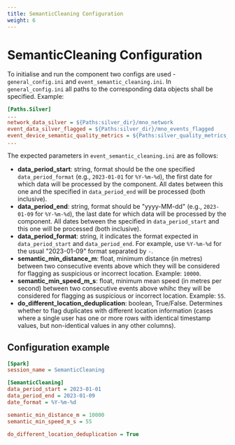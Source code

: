 ```yaml
---
title: SemanticCleaning Configuration
weight: 6
---
```


# SemanticCleaning Configuration
To initialise and run the component two configs are used - `general_config.ini` and `event_semantic_cleaning.ini`. In `general_config.ini` all paths to the corresponding data objects shall be specified. Example:

```ini
[Paths.Silver]
...
network_data_silver = ${Paths:silver_dir}/mno_network
event_data_silver_flagged = ${Paths:silver_dir}/mno_events_flagged
event_device_semantic_quality_metrics = ${Paths:silver_quality_metrics_dir}/semantic_quality_metrics
...
```

The expected parameters in `event_semantic_cleaning.ini` are as follows:
- **data_period_start**: string, format should be the one specified `data_period_format` (e.g., `2023-01-01` for `%Y-%m-%d`), the first date for which data will be processed by the component. All dates between this one and the specified in `data_period_end` will be processed (both inclusive).
- **data_period_end**: string, format should be "yyyy-MM-dd" (e.g., `2023-01-09` for `%Y-%m-%d`), the last date for which data will be processed by the component. All dates between the specified in `data_period_start` and this one will be processed (both inclusive).
- **data_period_format**: string, it indicates the format expected in `data_period_start` and `data_period_end`. For example, use `%Y-%m-%d` for the usual "2023-01-09" format separated by `-`.
- **semantic_min_distance_m**: float, minimum distance (in metres) between two consecutive events above which they will be considered for flagging as suspicious or incorrect location. Example: `10000`.
- **semantic_min_speed_m_s**: float, minimum mean speed (in metres per second) between two consecutive events above whihc they will be considered for flagging as suspicious or incorrect location. Example: `55`.
- **do_different_location_deduplication**: boolean, True/False. Determines whether to flag duplicates with different location information (cases where a single user has one or more rows with identical timestamp values, but non-identical values in any other columns).

## Configuration example

```ini
[Spark]
session_name = SemanticCleaning

[SemanticCleaning]
data_period_start = 2023-01-01
data_period_end = 2023-01-09
date_format = %Y-%m-%d

semantic_min_distance_m = 10000
semantic_min_speed_m_s = 55

do_different_location_deduplication = True
```